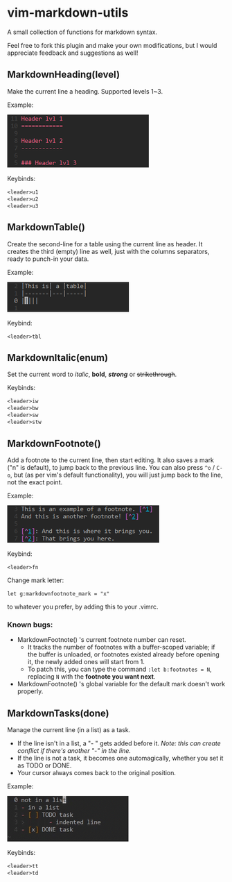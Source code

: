 vim-markdown-utils
==================

A small collection of functions for markdown syntax.

Feel free to fork this plugin and make your own modifications, but I would appreciate feedback and suggestions as well!


MarkdownHeading(level)
----------------------

Make the current line a heading.
Supported levels 1~3.

Example:

![heading_example](images/heading.png)

Keybinds:
```
<leader>u1
<leader>u2
<leader>u3
```


MarkdownTable()
---------------

Create the second-line for a table using the current line as header.
It creates the third (empty) line as well, just with the columns separators, ready to punch-in your data.

Example:

![table_example](images/table.png)

Keybind:
```
<leader>tbl
```


MarkdownItalic(enum)
--------------------

Set the current word to *italic*, **bold**, ***strong*** or ~~strikethrough~~.

Keybinds:
```
<leader>iw
<leader>bw
<leader>sw
<leader>stw
```


MarkdownFootnote()
------------------

Add a footnote to the current line, then start editing.
It also saves a mark ("n" is default), to jump back to the previous line. You can also press `^o` / `C-o`, but (as per vim's default functionality), you will just jump back to the line, not the exact point.

Example:

![footnote_example](images/footnote.png)

Keybind:
```
<leader>fn
```

Change mark letter:
```
let g:markdownfootnote_mark = "x"
```

to whatever you prefer, by adding this to your .vimrc.


### Known bugs:

- MarkdownFootnote() 's current footnote number can reset.
	- It tracks the number of footnotes with a buffer-scoped variable; if the buffer is unloaded, or footnotes existed already before opening it, the newly added ones will start from 1.
	- To patch this, you can type the command `:let b:footnotes = N`, replacing `N` with the **footnote you want next**.
- MarkdownFootnote() 's global variable for the default mark doesn't work properly.


MarkdownTasks(done)
-------------------

Manage the current line (in a list) as a task.
- If the line isn't in a list, a "- " gets added before it. *Note: this can create conflict if there's another "-" in the line.*
- If the line is not a task, it becomes one automagically, whether you set it as TODO or DONE.
- Your cursor always comes back to the original position.

Example:

![task_example](images/task.gif)

Keybinds:
```
<leader>tt
<leader>td
```
